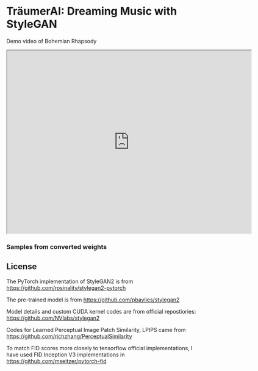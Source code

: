 # TräumerAI: Dreaming Music with StyleGAN

Demo video of Bohemian Rhapsody
<iframe width="640" height="480" src="https://drive.google.com/file/d/10FEKgPc4ZwdY5dZNJZG9ZcI5AUJZ3Qrs/preview"></iframe>


### Samples from converted weights

## License
The PyTorch implementation of StyleGAN2 is from https://github.com/rosinality/stylegan2-pytorch

The pre-trained model is from https://github.com/pbaylies/stylegan2

Model details and custom CUDA kernel codes are from official repostiories: https://github.com/NVlabs/stylegan2

Codes for Learned Perceptual Image Patch Similarity, LPIPS came from https://github.com/richzhang/PerceptualSimilarity

To match FID scores more closely to tensorflow official implementations, I have used FID Inception V3 implementations in https://github.com/mseitzer/pytorch-fid
